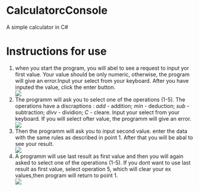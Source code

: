 # CalculatorcConsole
A simple calculator in C#

<h1> Instructions for use </h1>
<ol>
 <li>
   when you start the program, you will abel to see a request to input yor first value. Your value should be only numeric, otherwise, the program will give an error.Input your select from your keyboard. After you have inputed the value, click the enter button.
</li>
   <img src="https://raw.githubusercontent.com/ProgrammerPoltorashka/CalculatorcConsole/main/11.bmp">

 <li>
   The programm will ask you to select one of the operations (1-5). The operations have a discraptions : <i>add</i> - addition; <i>min</i> - deduction; <i>sub</i> - subtraction; <i>divv</i> - dividion; <i>C</i> - cleare. Input your select from your keyboard. If you will select ofter value, the programm will give an error. 
 </li>
  <img src="https://raw.githubusercontent.com/ProgrammerPoltorashka/CalculatorcConsole/main/22.bmp">
 
 <li>
   Then the programm will ask you to input second value. enter the data with the same rules as described in point 1. After that you will be abal to see your result.
  </li>
  <img src="https://raw.githubusercontent.com/ProgrammerPoltorashka/CalculatorcConsole/main/33.bmp">

  <li>
    A programm will use last result as first value and then you will again asked to select one of the operations (1-5). If you dont want to use last result as first value, select operation 5, which will clear your ex values,then program will return to point 1.
  </li>
 
  <img src="https://raw.githubusercontent.com/ProgrammerPoltorashka/CalculatorcConsole/main/44.bmp">

</ol>
